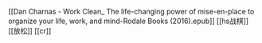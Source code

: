 [[Dan Charnas - Work Clean_ The life-changing power of mise-en-place to organize your life, work, and mind-Rodale Books (2016).epub]]
[[hs战棋]]
[[放松]]
[[cr]]
